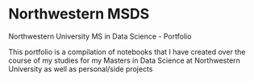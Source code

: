 # Northwestern MSDS 
Northwestern University MS in Data Science - Portfolio

This portfolio is a compilation of notebooks that I have created over the course of my studies for my Masters in Data Science at Northwestern University as well as personal/side projects
